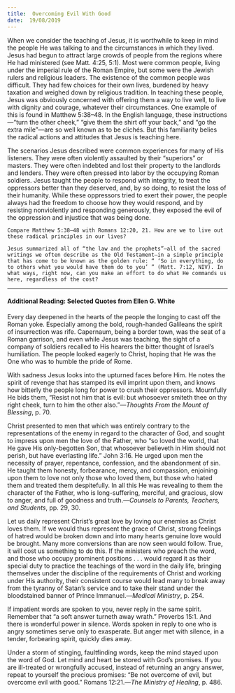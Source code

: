 ```yaml
---
title:  Overcoming Evil With Good
date:  19/08/2019
---
```


When we consider the teaching of Jesus, it is worthwhile to keep in mind the people He was talking to and the circumstances in which they lived. Jesus had begun to attract large crowds of people from the regions where He had ministered (see Matt. 4:25, 5:1). Most were common people, living under the imperial rule of the Roman Empire, but some were the Jewish rulers and religious leaders. The existence of the common people was difficult. They had few choices for their own lives, burdened by heavy taxation and weighed down by religious tradition. In teaching these people, Jesus was obviously concerned with offering them a way to live well, to live with dignity and courage, whatever their circumstances. One example of this is found in Matthew 5:38–48. In the English language, these instructions—“turn the other cheek,” “give them the shirt off your back,” and “go the extra mile”—are so well known as to be clichés. But this familiarity belies the radical actions and attitudes that Jesus is teaching here.

The scenarios Jesus described were common experiences for many of His listeners. They were often violently assaulted by their “superiors” or masters. They were often indebted and lost their property to the landlords and lenders. They were often pressed into labor by the occupying Roman soldiers. Jesus taught the people to respond with integrity, to treat the oppressors better than they deserved, and, by so doing, to resist the loss of their humanity. While these oppressors tried to exert their power, the people always had the freedom to choose how they would respond, and by resisting nonviolently and responding generously, they exposed the evil of the oppression and injustice that was being done.

`Compare Matthew 5:38–48 with Romans 12:20, 21. How are we to live out these radical principles in our lives?`

`Jesus summarized all of “the law and the prophets”—all of the sacred writings we often describe as the Old Testament—in a simple principle that has come to be known as the golden rule: “ ‘So in everything, do to others what you would have them do to you’ ” (Matt. 7:12, NIV). In what ways, right now, can you make an effort to do what He commands us here, regardless of the cost?`

---

#### Additional Reading: Selected Quotes from Ellen G. White

Every day deepened in the hearts of the people the longing to cast off the Roman yoke. Especially among the bold, rough-handed Galileans the spirit of insurrection was rife. Capernaum, being a border town, was the seat of a Roman garrison, and even while Jesus was teaching, the sight of a company of soldiers recalled to His hearers the bitter thought of Israel’s humiliation. The people looked eagerly to Christ, hoping that He was the One who was to humble the pride of Rome.  

With sadness Jesus looks into the upturned faces before Him. He notes the spirit of revenge that has stamped its evil imprint upon them, and knows how bitterly the people long for power to crush their oppressors. Mournfully He bids them, “Resist not him that is evil: but whosoever smiteth thee on thy right cheek, turn to him the other also.”—_Thoughts From the Mount of Blessing_, p. 70. 

Christ presented to men that which was entirely contrary to the representations of the enemy in regard to the character of God, and sought to impress upon men the love of the Father, who “so loved the world, that He gave His only-begotten Son, that whosoever believeth in Him should not perish, but have everlasting life.” John 3:16. He urged upon men the necessity of prayer, repentance, confession, and the abandonment of sin. He taught them honesty, forbearance, mercy, and compassion, enjoining upon them to love not only those who loved them, but those who hated them and treated them despitefully. In all this He was revealing to them the character of the Father, who is long-suffering, merciful, and gracious, slow to anger, and full of goodness and truth.—_Counsels to Parents, Teachers, and Students_, pp. 29, 30. 

Let us daily represent Christ’s great love by loving our enemies as Christ loves them. If we would thus represent the grace of Christ, strong feelings of hatred would be broken down and into many hearts genuine love would be brought. Many more conversions than are now seen would follow. True, it will cost us something to do this. If the ministers who preach the word, and those who occupy prominent positions . . . would regard it as their special duty to practice the teachings of the word in the daily life, bringing themselves under the discipline of the requirements of Christ and working under His authority, their consistent course would lead many to break away from the tyranny of Satan’s service and to take their stand under the bloodstained banner of Prince Immanuel.—_Medical Ministry_, p. 254. 

If impatient words are spoken to you, never reply in the same spirit. Remember that “a soft answer turneth away wrath.” Proverbs 15:1. And there is wonderful power in silence. Words spoken in reply to one who is angry sometimes serve only to exasperate. But anger met with silence, in a tender, forbearing spirit, quickly dies away. 

Under a storm of stinging, faultfinding words, keep the mind stayed upon the word of God. Let mind and heart be stored with God’s promises. If you are ill-treated or wrongfully accused, instead of returning an angry answer, repeat to yourself the precious promises: “Be not overcome of evil, but overcome evil with good.” Romans 12:21.—_The Ministry of Healing_, p. 486. 